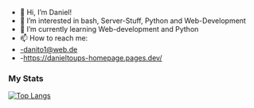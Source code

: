 - 👋 Hi, I’m Daniel!
- 👀 I’m interested in bash, Server-Stuff, Python and Web-Development
- 🌱 I’m currently learning Web-development and Python
- 📫 How to reach me:
-   -danito1@web.de
-   -https://danieltoups-homepage.pages.dev/

### My Stats
[![Top Langs](https://github-readme-stats.vercel.app/api/top-langs/?Deus00Judex)](https://github.com/anuraghazra/github-readme-stats)

